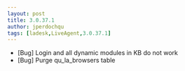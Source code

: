 ```yaml
---
layout: post
title: 3.0.37.1
author: jperdochqu
tags: [ladesk,LiveAgent,3.0.37.1]
---
```


- [Bug] Login and all dynamic modules in KB do not work
- [Bug] Purge qu_la_browsers table
